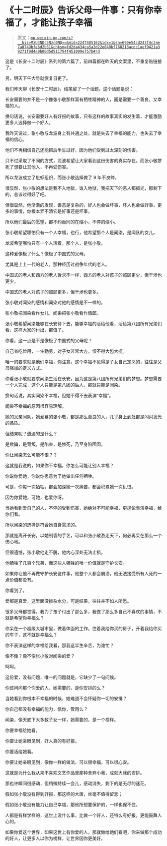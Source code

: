 # 《十二时辰》告诉父母一件事：只有你幸福了，才能让孩子幸福

> 原文：[`mp.weixin.qq.com/s?__biz=MzU3NDc5Nzc0NQ==&mid=2247485162&idx=1&sn=690e54cd243f4c2ae7a8749bfe6d2b31&chksm=fd2da434ca5a2d22e840bf768218acdc1aef9421a39271f9d4a9b00d5d911794f451099e757b#rd`](http://mp.weixin.qq.com/s?__biz=MzU3NDc5Nzc0NQ==&mid=2247485162&idx=1&sn=690e54cd243f4c2ae7a8749bfe6d2b31&chksm=fd2da434ca5a2d22e840bf768218acdc1aef9421a39271f9d4a9b00d5d911794f451099e757b#rd)

这是《长安十二时辰》系列的第六篇了，前四篇都在昨天的文案里，不重复贴链接了。

另，明天下午大号就恢复日更了。

我们昨天聊《长安十二时辰》，结尾留了一个话题，这个话题是说：

长安需要的并不是一个像张小敬那样富有牺牲精神的人，而是需要一个善良，又幸福的人。

换句话说，长安需要好人有好报的故事，只有这样的故事真实的发生着，才能激励更多人选择做一个好人。

我昨天说过，张小敬与龙波身上有共通之处，就是失去了幸福的能力，也失去了幸福的信心。

他们不再相信自己还能把后半生过好，因为他们受到过太深刻的伤害。

只不过采取了不同的方式，龙波希望让大家看到这份伤害的真实存在。而张小敬拼死了想要让其他人，不再受伤害。

所以龙波成立了蚍蜉组织，而张小敬选择做了 9 年不良帅。

很显然，张小敬的想法是我不入地狱，谁入地狱，我把天下的恶人都抓光，那剩下的，总该过得好了吧。

但很显然，他渐渐的发现，善恶是复杂的，好人也会做坏事，坏人也会做好事，更多的事情，你根本弄不清它是好事还是坏事。

所以他们最后的愿望，都不约而同的在缩小，不停的缩小。

张小敬希望哪怕只有一个人幸福，也行，他希望那个人是闻染，是闻队的女儿。

龙波希望哪怕只有一个人活着，那个人，是张小敬。

这种爱像极了什么？像极了中国式的父母。

尤其是上上一代的老人，那种经历过战争年代的老人。

中国式的老人和西方的老人诉求不一样，西方的老人对孩子的照顾更少，但干涉也更少。

中国式的老人对孩子的照顾更多，但干涉也更多。

张小敬对闻染的感情和闻染对他的感情是不一样的。

张小敬把闻染看作女儿，闻染把张小敬看作情郎。

张小敬希望闻染能够在长安待下去，能够幸福的活给他看，活给第八团所有兄弟们看，这样大家的付出，都值了。

你看，这一点是不是像极了中国式的父母呢？

自己省吃俭用，一生勤劳，对子女非常大方，恨不得大包大揽。

唯一的要求就是他们幸福，你注意，这个幸福不见得是子女自己定义的，往往是父母强加的定义方式。

你看张小敬就要求闻染生活在长安，因为这是第八团所有兄弟们的梦想。梦想需要一个人完成，这个人只能是第八团的后人，那就只能是闻染。

换句话说，其实闻染不幸福，但她不得不去表演“幸福”。

闻染不幸福的原因很容易理解。

她的父亲闻队，她爱慕的张小敬，都是那么善良的人，几乎身上到处都是闪闪发光的品质。

但结果呢？遭遇的是什么？

是欺骗，是背叛，是陷害，是惨死，乃至身陷囹圄。

你让闻染怎么可能不恨？？

这就是我说的，如果你不幸福，你怎么可能让别人幸福？

你说你爱她，你说你愿意为了她做出任何牺牲。

可是，你每一次牺牲，都会加深她一次痛苦，都会积累她一次仇恨。

因为你爱她，可她，也爱你呀。

当她看到爱自己的人，不停的受到伤害，她绝对不可能幸福，更遑论表演幸福，给你们看。

所以闻染的选择是符合她自身需求的。

那就是离开长安，以她制香的手艺，可以和张小敬游走天下，何必再呆在那么一个伤心地。

但很遗憾，张小敬他走不脱，他内心深处无法止损。

他牺牲了几百个兄弟，而这些人牺牲的唯一价值就是守护长安。

如果你让他不再做守护长安这件事，他整个人都会崩溃，他无法接受所有人死的一点价值都没有。

你看到了。

爱都是真爱，这里面没掺杂水分，可是结果，往往并不如人所愿。

很多父母都觉得，我为了孩子付出了那么多，我做了那么多自己不喜欢的事情，不就是希望你幸福么？

你呆在一个超级大城市里，做着体面的工作，住着我给你买的房子，开着我给你买的车子，这不就是幸福么？

你不表演这样的幸福给我看，那我这半生辛苦，为谁忙？

像不像？像不像张小敬对闻染的爱？

呵呵。

这份爱，没有问题，唯一的问题就是，它缺少了一句问候。

你该问问那个你爱的人，她需要的，是你安排的么？

当她看到你根本不幸福的时候，她难道不会怀疑你一切的安排？

你自己都没有幸福的能力，信你，管用么？

闻染，像天底下大多数子女一样，她需要的，是一个榜样。

你要幸福给她看。

你要让她亲眼见到，好人真的有好报。

你要活给她看。

你要让她亲眼见到，像你一样的做法，可以很幸福，可以很心安。

这就是为什么我从来不喜欢文艺作品里那种舍弃小我，成就大我的安排。

那也许瞬间很感动，但稍微持续一会儿，感动消失，剩下的是无尽的迷茫。

假如张小敬没有得到好报，那这样的大唐，丝毫不值得留恋；

假如张小敬没有能力让自己幸福，那他所想要保护的，一样也保不住。

人都是有样学样的，这世上没什么事，比做一个好人，还特么有好报，更能鼓舞人心的。

如果你爱这个世界，如果这世上有你爱的人，那就做给她们看吧，你来做那个成功的好人，让更多人以你为榜样，让世界因你更美好。